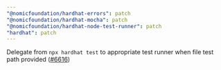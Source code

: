 ```yaml
---
"@nomicfoundation/hardhat-errors": patch
"@nomicfoundation/hardhat-mocha": patch
"@nomicfoundation/hardhat-node-test-runner": patch
"hardhat": patch
---
```


Delegate from `npx hardhat test` to appropriate test runner when file test path provided ([#6616](https://github.com/NomicFoundation/hardhat/issues/6616))
